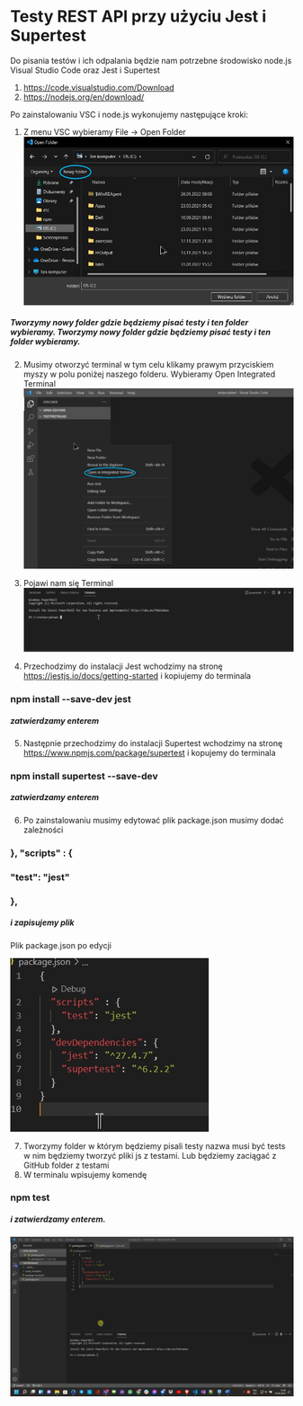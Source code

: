 # Testy REST API przy użyciu Jest i Supertest
Do pisania testów i ich odpalania będzie nam potrzebne środowisko node.js Visual Studio Code oraz Jest i Supertest
1.	https://code.visualstudio.com/Download
2.	https://nodejs.org/en/download/

Po zainstalowaniu VSC i node.js wykonujemy następujące kroki:

1.	Z menu VSC wybieramy File -> Open Folder 
 ![Screenshot](https://github.com/noemiwol/imagesGifs/blob/main/img/redmeSupertestJest/1.jpg)
 
##### Tworzymy nowy folder gdzie będziemy pisać testy i ten folder wybieramy.	Tworzymy nowy folder gdzie będziemy pisać testy i ten folder wybieramy.
  
2.	Musimy otworzyć terminal w tym celu klikamy prawym przyciskiem myszy w polu poniżej naszego folderu. Wybieramy Open Integrated Terminal
![Screenshot](https://github.com/noemiwol/imagesGifs/blob/main/img/redmeSupertestJest/2.jpg)

3.	Pojawi nam się Terminal
![Screenshot](https://github.com/noemiwol/imagesGifs/blob/main/img/redmeSupertestJest/3.jpg)

4.	Przechodzimy do instalacji Jest wchodzimy na stronę https://jestjs.io/docs/getting-started i kopiujemy do terminala 
### npm install --save-dev jest 
##### zatwierdzamy enterem
 
5.	Następnie przechodzimy do instalacji Supertest wchodzimy na stronę https://www.npmjs.com/package/supertest i kopujemy do terminala
### npm install supertest --save-dev  
##### zatwierdzamy enterem

6.	Po zainstalowaniu musimy edytować plik package.json musimy dodać zależności 

### },  "scripts" : {
### "test": "jest"
### },
  
##### i zapisujemy plik

Plik package.json po edycji 
 
![Screenshot](https://github.com/noemiwol/imagesGifs/blob/main/img/redmeSupertestJest/6.jpg)

7.	Tworzymy folder w którym będziemy pisali testy nazwa musi być tests w nim będziemy tworzyć pliki js z testami. Lub będziemy zaciągać z GitHub folder z testami
8.	W terminalu wpisujemy komendę 
### npm test 
##### i zatwierdzamy enterem.
![Alt Text](https://github.com/noemiwol/imagesGifs/blob/main/gif/redmeSupertestJest/2.gif)
 
